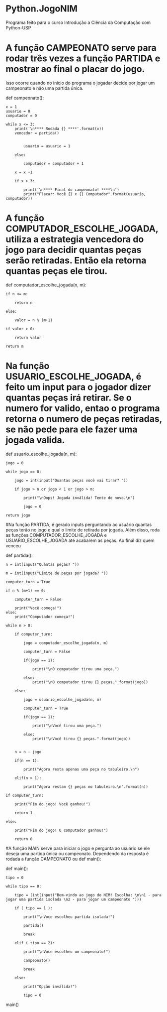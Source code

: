 # Python.JogoNIM
Programa feito para o curso Introdução a Ciência da Computação com Python-USP

# A função CAMPEONATO serve para rodar três vezes a função PARTIDA e mostrar ao final o placar do jogo. 
Isso ocorre quando no inicio do programa o jogadar decide por jogar um campeonato e não uma partida única.


def campeonato():
    
    x = 1
    usuario = 0
    computador = 0

    while x <= 3:
        print('\n**** Rodada {} ****'.format(x))
        vencedor = partida()


            usuario = usuario = 1

        else:

            computador = computador + 1

        x = x +1

        if x > 3:
        
            print('\n**** Final do campeonato! ****\n')
            print("Placar: Você {} x {} Computador".format(usuario, computador))


# A função COMPUTADOR_ESCOLHE_JOGADA, utiliza a estrategia vencedora do jogo para decidir quantas peças serão retiradas. Então ela retorna quantas peças ele tirou.

def computador_escolhe_jogada(n, m):
    
    if n <= m:
        
        return n
    
    else:
        
        valor = n % (m+1)
    
    if valor > 0:
        
        return valor
    
    return m


# Na função USUARIO_ESCOLHE_JOGADA, é feito um input para o jogador dizer quantas peças irá retirar. Se o numero for valido, entao o programa retorna o numero de peças retiradas, se não pede para ele fazer uma jogada valida.
def usuario_escolhe_jogada(n, m):
    
    jogo = 0
    
    while jogo == 0:
        
        jogo = int(input("Quantas peças você vai tirar? "))
        
        if jogo > n or jogo < 1 or jogo > m:
            
            print("\nOops! Jogada inválida! Tente de novo.\n")
            
            jogo = 0
            
    return jogo
    
    
 #Na função PARTIDA, é gerado inputs perguntando ao usuário quantas peças terão no jogo e qual o limite de retirada por jogada.
 Além disso, roda as funções COMPUTADOR_ESCOLHE_JOGADA e USUARIO_ESCOLHE_JOGADA até acabarem as peças. Ao final diz quem venceu 

def partida():
    
    n = int(input("Quantas peças? "))

    m = int(input("Limite de peças por jogada? "))

    computer_turn = True

    if n % (m+1) == 0:
        
        computer_turn = False
        
        print("Você começa!")
    else:
        print("Computador começa!")

    while n > 0:

        if computer_turn:
            
            jogo = computador_escolhe_jogada(n, m)
            
            computer_turn = False
            
            if(jogo == 1):
                
                print("\nO computador tirou uma peça.")
                
            else:
                print("\nO computador tirou {} peças.".format(jogo))
                
        else:
            
            jogo = usuario_escolhe_jogada(n, m)
            
            computer_turn = True
            
            if(jogo == 1):
                
                print("\nVocê tirou uma peça.")
                
            else:
                print("\nVocê tirou {} peças.".format(jogo))


        n = n - jogo

        if(n == 1):
            
            print("Agora resta apenas uma peça no tabuleiro.\n")
            
        elif(n > 1):
            
            print("Agora restam {} peças no tabuleiro.\n".format(n))

    if computer_turn:
        
        print("Fim do jogo! Você ganhou!")
        
        return 1
    
    else:
        
        print("Fim do jogo! O computador ganhou!")
        
        return 0
        
#A função MAIN serve para iniciar o jogo e pergunta ao usuário se ele deseja uma partida única ou campeonato. Dependendo da resposta é rodada a função CAMPEONATO ou 
def main():

def main():

    tipo = 0
        
    while tipo == 0:
        
        tipo = (int(input("Bem-vindo ao jogo do NIM! Escolha: \n\n1 - para jogar uma partida isolada \n2 - para jogar um campeonato ")))
        
        if ( tipo == 1 ):
            
            print("\nVoce escolheu partida isolada!")
            
            partida()
            
            break
        
        elif ( tipo == 2):
            
            print("\nVoce escolheu um campeonato!")
            
            campeonato()
            
            break
        
        else:
            
            print("Opção inválida!")
            
            tipo = 0

main()

